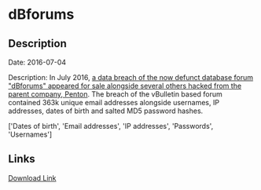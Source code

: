 # dBforums

## Description

Date: 2016-07-04

Description:
In July 2016, <a href="https://www.vice.com/en/article/78kwwe/hackers-allegedly-steal-14m-passwords-from-mac-forums-web-hosting-talk" target="_blank" rel="noopener">a data breach of the now defunct database forum &quot;dBforums&quot; appeared for sale alongside several others hacked from the parent company, Penton</a>. The breach of the vBulletin based forum contained 363k unique email addresses alongside usernames, IP addresses, dates of birth and salted MD5 password hashes.


['Dates of birth', 'Email addresses', 'IP addresses', 'Passwords', 'Usernames']

## Links

[Download Link](https://link-to.net/1229997/719.2283922293849/dynamic/?r=aHR0cHM6Ly93d3cubWVkaWFmaXJlLmNvbS92aWV3L0pSZGQyWkRXY2poaEIzVi9kYmZvcnVtcy5jb20vZmlsZQ==)